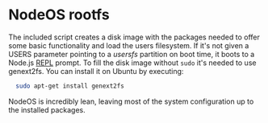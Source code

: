 # NodeOS rootfs

The included script creates a disk image with the packages needed to offer some
basic functionality and load the users filesystem. If it's not given a USERS
parameter pointing to a *usersfs* partition on boot time, it boots to a Node.js
[REPL](http://nodejs.org/api/repl.html) prompt. To fill the disk image without
```sudo``` it's needed to use genext2fs. You can install it on Ubuntu by
executing:

```sh
  sudo apt-get install genext2fs
```

NodeOS is incredibly lean, leaving most of the system configuration up to the installed packages.
